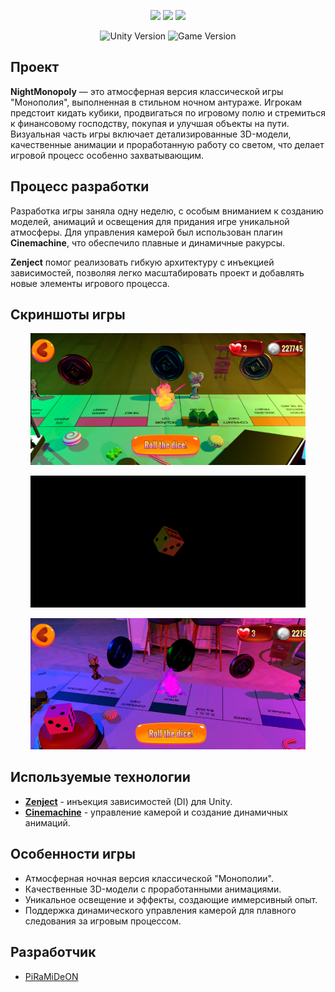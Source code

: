 <p align="center">
      <img src='https://github.com/PiRaMiDeON/NightMonopoly/blob/main/Imgs/1.jpg' width=220>
      <img src='https://github.com/PiRaMiDeON/NightMonopoly/blob/main/Imgs/2.jpg' width=220>
      <img src='https://github.com/PiRaMiDeON/NightMonopoly/blob/main/Imgs/3.jpg' width=220>
</p>

<p align="center">
    <img src="https://img.shields.io/badge/Engine-Unity-blueviolet" alt="Unity Version">
    <img src="https://img.shields.io/badge/Version-1.0-green" alt="Game Version">
</p>

## Проект

**NightMonopoly** — это атмосферная версия классической игры "Монополия", выполненная в стильном ночном антураже. Игрокам предстоит кидать кубики, продвигаться по игровому полю и стремиться к финансовому господству, покупая и улучшая объекты на пути. Визуальная часть игры включает детализированные 3D-модели, качественные анимации и проработанную работу со светом, что делает игровой процесс особенно захватывающим.

## Процесс разработки

Разработка игры заняла одну неделю, с особым вниманием к созданию моделей, анимаций и освещения для придания игре уникальной атмосферы. Для управления камерой был использован плагин **Cinemachine**, что обеспечило плавные и динамичные ракурсы. 

**Zenject** помог реализовать гибкую архитектуру с инъекцией зависимостей, позволяя легко масштабировать проект и добавлять новые элементы игрового процесса.

## Скриншоты игры

<p align="center"> 
      <img src='https://github.com/PiRaMiDeON/NightMonopoly/blob/main/Imgs/Screenshot1.jpg' width=440>
</p>
<p align="center"> 
      <img src='https://github.com/PiRaMiDeON/NightMonopoly/blob/main/Imgs/Screenshot2.jpg' width=440> 
</p>
<p align="center"> 
      <img src='https://github.com/PiRaMiDeON/NightMonopoly/blob/main/Imgs/Screenshot3.jpg' width=440>
</p>

## Используемые технологии

- [**Zenject**](https://assetstore.unity.com/packages/tools/utilities/zenject-157735) - инъекция зависимостей (DI) для Unity.
- [**Cinemachine**](https://assetstore.unity.com/packages/essentials/cinemachine-79898) - управление камерой и создание динамичных анимаций.

## Особенности игры

- Атмосферная ночная версия классической "Монополии".
- Качественные 3D-модели с проработанными анимациями.
- Уникальное освещение и эффекты, создающие иммерсивный опыт.
- Поддержка динамического управления камерой для плавного следования за игровым процессом.

## Разработчик

- [PiRaMiDeON](https://github.com/Твой_никнейм)
